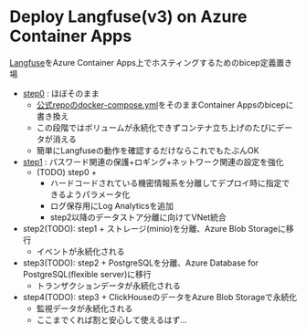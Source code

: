 # Deploy Langfuse(v3) on Azure Container Apps

[Langfuse](https://langfuse.com/self-hosting)をAzure Container Apps上でホスティングするためのbicep定義置き場

- [step0](step0) : ほぼそのまま
  - [公式repoのdocker-compose.yml](https://github.com/langfuse/langfuse/blob/4c2c3d21c7d6a253e026cde0b61c0369cfb7208b/docker-compose.yml)をそのままContainer Appsのbicepに書き換え
  - この段階ではボリュームが永続化できずコンテナ立ち上げのたびにデータが消える
  - 簡単にLangfuseの動作を確認するだけならこれでもたぶんOK
- [step1](step1) : パスワード関連の保護+ロギング+ネットワーク関連の設定を強化
  - (TODO) step0 +
    - ハードコードされている機密情報系を分離してデプロイ時に指定できるようパラメータ化
    - ログ保存用にLog Analyticsを追加
    - step2以降のデータストア分離に向けてVNet統合
- step2(TODO): step1 + ストレージ(minio)を分離、Azure Blob Storageに移行
  - イベントが永続化される
- step3(TODO): step2 + PostgreSQLを分離、Azure Database for PostgreSQL(flexible server)に移行
  - トランザクションデータが永続化される
- step4(TODO): step3 + ClickHouseのデータをAzure Blob Storageで永続化
  - 監視データが永続化される
  - ここまでくれば割と安心して使えるはず...  
